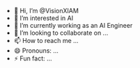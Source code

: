 - 👋 Hi, I’m @VisionXIAM
- 👀 I’m interested in AI
- 🌱 I’m currently working as an AI Engineer 
- 💞️ I’m looking to collaborate on ...
- 📫 How to reach me ...
- 😄 Pronouns: ...
- ⚡ Fun fact: ...

<!---
VisionXIAM/VisionXIAM is a ✨ special ✨ repository because its `README.md` (this file) appears on your GitHub profile.
You can click the Preview link to take a look at your changes.
--->

